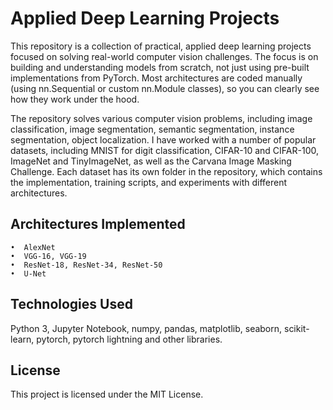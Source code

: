 # Applied Deep Learning Projects

This repository is a collection of practical, applied deep learning projects focused on solving real-world computer vision challenges. The focus is on building and understanding models from scratch, not just using pre-built implementations from PyTorch. Most architectures are coded manually (using nn.Sequential or custom nn.Module classes), so you can clearly see how they work under the hood.

The repository solves various computer vision problems, including image classification, image segmentation, semantic segmentation, instance segmentation, object localization. I have worked with a number of popular datasets, including MNIST for digit classification, CIFAR-10 and CIFAR-100, ImageNet and TinyImageNet, as well as the Carvana Image Masking Challenge. Each dataset has its own folder in the repository, which contains the implementation, training scripts, and experiments with different architectures.

## Architectures Implemented 

    •  AlexNet
    •  VGG-16, VGG-19
    •  ResNet-18, ResNet-34, ResNet-50
    •  U-Net

## Technologies Used
Python 3, Jupyter Notebook, numpy, pandas, matplotlib, seaborn, scikit-learn, pytorch, pytorch lightning and other libraries.

## License
This project is licensed under the MIT License.
